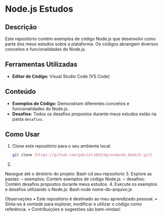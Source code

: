 # Node.js Estudos

## Descrição

Este repositório contém exemplos de código Node.js que desenvolvi como parte dos meus estudos sobre a plataforma. Os códigos abrangem diversos conceitos e funcionalidades do Node.js.

## Ferramentas Utilizadas

* **Editor de Código:** Visual Studio Code (VS Code)

## Conteúdo

* **Exemplos de Código:** Demonstram diferentes conceitos e funcionalidades do Node.js.
* **Desafios:** Todos os desafios propostos durante meus estudos estão na pasta `desafios`.

## Como Usar

1. Clone este repositório para o seu ambiente local:

   ```bash
   git clone [https://github.com/gabriel1003/Aprendendo_NodeJS.git]
2. 
Navegue até o diretório do projeto:
Bash
cd seu-repositorio
3. 
Explore as pastas:
◦ exemplos: Contém exemplos de código Node.js.
◦ desafios: Contém desafios propostos durante meus estudos.
4. 
Execute os exemplos e desafios utilizando o Node.js:
Bash
node nome-do-arquivo.js

Observações
• Este repositório é destinado ao meu aprendizado pessoal.
• Sinta-se à vontade para explorar, modificar e utilizar o código como referência.
• Contribuições e sugestões são bem-vindas!